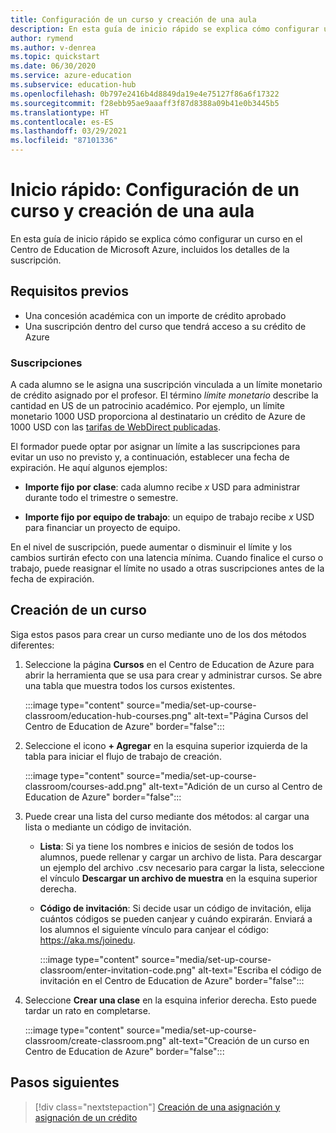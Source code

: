 ```yaml
---
title: Configuración de un curso y creación de una aula
description: En esta guía de inicio rápido se explica cómo configurar un curso en el Centro de Education de Azure.
author: rymend
ms.author: v-denrea
ms.topic: quickstart
ms.date: 06/30/2020
ms.service: azure-education
ms.subservice: education-hub
ms.openlocfilehash: 0b797e2416b4d8849da19e4e75127f86a6f17322
ms.sourcegitcommit: f28ebb95ae9aaaff3f87d8388a09b41e0b3445b5
ms.translationtype: HT
ms.contentlocale: es-ES
ms.lasthandoff: 03/29/2021
ms.locfileid: "87101336"
---
```

# <a name="quickstart-set-up-a-course-and-create-a-classroom"></a>Inicio rápido: Configuración de un curso y creación de una aula

En esta guía de inicio rápido se explica cómo configurar un curso en el Centro de Education de Microsoft Azure, incluidos los detalles de la suscripción.

## <a name="prerequisites"></a>Requisitos previos

- Una concesión académica con un importe de crédito aprobado
- Una suscripción dentro del curso que tendrá acceso a su crédito de Azure

### <a name="subscriptions"></a>Suscripciones

A cada alumno se le asigna una suscripción vinculada a un límite monetario de crédito asignado por el profesor. El término *límite monetario* describe la cantidad en US de un patrocinio académico. Por ejemplo, un límite monetario 1000 USD proporciona al destinatario un crédito de Azure de 1000 USD con las [tarifas de WebDirect publicadas](https://azure.microsoft.com/pricing/calculator/).

El formador puede optar por asignar un límite a las suscripciones para evitar un uso no previsto y, a continuación, establecer una fecha de expiración. He aquí algunos ejemplos:

- **Importe fijo por clase**: cada alumno recibe *x* USD para administrar durante todo el trimestre o semestre.

- **Importe fijo por equipo de trabajo**: un equipo de trabajo recibe *x* USD para financiar un proyecto de equipo.

En el nivel de suscripción, puede aumentar o disminuir el límite y los cambios surtirán efecto con una latencia mínima. Cuando finalice el curso o trabajo, puede reasignar el límite no usado a otras suscripciones antes de la fecha de expiración.

## <a name="create-a-course-and-classroom"></a>Creación de un curso

Siga estos pasos para crear un curso mediante uno de los dos métodos diferentes:

1. Seleccione la página **Cursos** en el Centro de Education de Azure para abrir la herramienta que se usa para crear y administrar cursos. Se abre una tabla que muestra todos los cursos existentes.

    :::image type="content" source="media/set-up-course-classroom/education-hub-courses.png" alt-text="Página Cursos del Centro de Education de Azure" border="false":::

1. Seleccione el icono **+ Agregar** en la esquina superior izquierda de la tabla para iniciar el flujo de trabajo de creación.

    :::image type="content" source="media/set-up-course-classroom/courses-add.png" alt-text="Adición de un curso al Centro de Education de Azure" border="false":::

1. Puede crear una lista del curso mediante dos métodos: al cargar una lista o mediante un código de invitación.
    - **Lista**: Si ya tiene los nombres e inicios de sesión de todos los alumnos, puede rellenar y cargar un archivo de lista. Para descargar un ejemplo del archivo .csv necesario para cargar la lista, seleccione el vínculo **Descargar un archivo de muestra** en la esquina superior derecha.
    - **Código de invitación**: Si decide usar un código de invitación, elija cuántos códigos se pueden canjear y cuándo expirarán. Enviará a los alumnos el siguiente vínculo para canjear el código: https://aka.ms/joinedu.

      :::image type="content" source="media/set-up-course-classroom/enter-invitation-code.png" alt-text="Escriba el código de invitación en el Centro de Education de Azure" border="false":::

1. Seleccione **Crear una clase** en la esquina inferior derecha. Esto puede tardar un rato en completarse.

   :::image type="content" source="media/set-up-course-classroom/create-classroom.png" alt-text="Creación de un curso en Centro de Education de Azure" border="false":::

## <a name="next-steps"></a>Pasos siguientes

> [!div class="nextstepaction"]
> [Creación de una asignación y asignación de un crédito](create-assignment-allocate-credit.md)
